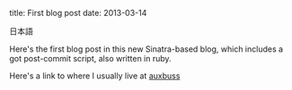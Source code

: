 title: First blog post
date: 2013-03-14

日本語

Here's the first blog post in this new Sinatra-based blog, which includes
a got post-commit script, also written in ruby.

Here's a link to where I usually live at [auxbuss](http://auxbuss.com)
